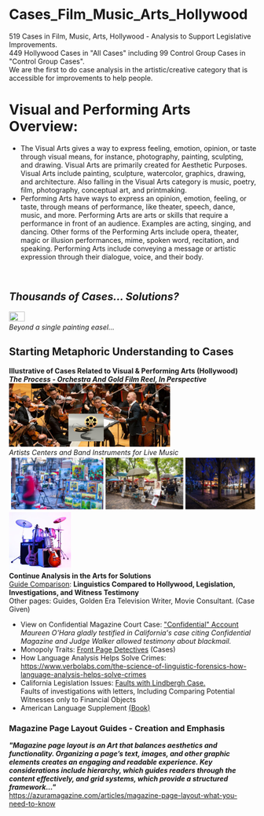 # Cases_Film_Music_Arts_Hollywood
519 Cases in Film, Music, Arts, Hollywood - Analysis to Support Legislative Improvements.
<br /> 449 Hollywood Cases in "All Cases" including 99 Control Group Cases in "Control Group Cases".
<br /> We are the first to do case analysis in the artistic/creative category that is accessible for improvements to help people. 

# Visual and Performing Arts Overview:
- The Visual Arts gives a way to express feeling, emotion, opinion, or taste through visual means, for instance, photography, painting, sculpting, and drawing. Visual Arts are primarily created for Aesthetic Purposes. Visual Arts include painting, sculpture, watercolor, graphics, drawing, and architecture. Also falling in the Visual Arts category is music, poetry, film, photography, conceptual art, and printmaking.
- Performing Arts have ways to express an opinion, emotion, feeling, or taste, through means of performance, like theater, speech, dance, music, and more. Performing Arts are arts or skills that require a performance in front of an audience. Examples are acting, singing, and dancing. Other forms of the Performing Arts include opera, theater, magic or illusion performances, mime, spoken word, recitation, and speaking. Performing Arts include conveying a message or artistic expression through their dialogue, voice, and their body.
<br>

## <i>Thousands of Cases... Solutions?
<img src="https://i5.walmartimages.com/asr/de9639da-dd49-44fd-8075-88e6b6eb10ea.396233b3d8c7e17e3fac98289853ebf5.jpeg" height=25% width=25%><br>
Beyond a single painting easel...</i><br>

## <b>Starting Metaphoric Understanding to Cases</b><br>
<b>Illustrative of Cases Related to Visual & Performing Arts (Hollywood)</b><br> 
<i><b>The Process - Orchestra And Gold Film Reel, In Perspective</b></i><br>
<img src="https://github.com/RescueSocial/Cases_Film_Music_Arts_Hollywood/blob/main/Orchestra And Reel, Gold Film.png" height=65% width=65%><br> 
<i>Artists Centers and Band Instruments for Live Music</i><br>
<img src="https://github.com/RescueSocial/Cases_Film_Music_Arts_Hollywood/blob/main/montmartre artists centers.png"><br> 
<img src="https://github.com/RescueSocial/Cases_Film_Music_Arts_Hollywood/blob/main/rock band instruments-music-live-music.jpg" height=25% width=25%><br>
<b>Continue Analysis in the Arts for Solutions</b><br>
<a href="https://github.com/RescueSocial/Cases_Film_Music_Arts_Hollywood/blob/main/Linguistics%20Compared%20to%20Investigations%2C%20Hollywood%2C%20Legislation%2C%20Witness%20Testimony.pdf">Guide Comparison<a>:
<b>Linguistics Compared to Hollywood, Legislation, Investigations, and Witness Testimony</b>
<br>Other pages: Guides, Golden Era Television Writer, Movie Consultant. (Case Given)
- View on Confidential Magazine Court Case: <a href="http://law2.umkc.edu/faculty/PROJECTS/FTRIALS/confidential/confidentialaccount.html">"Confidential" Account</a>
<br><i>Maureen O'Hara gladly testified in California's case citing Confidential Magazine and Judge Walker allowed testimony about blackmail.</i>
- Monopoly Traits: <a href="https://www.frontpagedetectives.com/celebrity-justice">Front Page Detectives</a> (Cases)
- How Language Analysis Helps Solve Crimes: https://www.verbolabs.com/the-science-of-linguistic-forensics-how-language-analysis-helps-solve-crimes
- California Legislation Issues: <a href="https://www.fbi.gov/history/famous-cases/lindbergh-kidnapping">Faults with Lindbergh Case.</a>
<br>Faults of investigations with letters, Including Comparing Potential Witnesses only to Financial Objects<br></i>
- American Language Supplement <a href="https://www.google.com/books/edition/American_Language_Supplement_2/G-WrlQMn8OYC?hl=en&gbpv=0&bsq=everett%20debaun">(Book)</a>

### <b>Magazine Page Layout Guides - Creation and Emphasis</b><br>
<i><b>"Magazine page layout is an Art that balances aesthetics and functionality. Organizing a page’s text, images, and other graphic elements creates an engaging and readable experience. Key considerations include hierarchy, which guides readers through the content effectively, and grid systems, which provide a structured framework..."<br></i>
</b>https://azuramagazine.com/articles/magazine-page-layout-what-you-need-to-know

